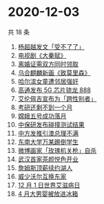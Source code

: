 # 2020-12-03

共 18 条

<!-- BEGIN ZHIHUSEARCH -->
<!-- 最后更新时间 Thu Dec 03 2020 20:08:31 GMT+0800 (CST) -->
1. [杨超越发文「受不了了」 ](https://www.zhihu.com/search?q=杨超越)
1. [电视剧《大秦赋》](https://www.zhihu.com/search?q=大秦赋)
1. [离婚证需双方同时领取](https://www.zhihu.com/search?q=离婚冷静期)
1. [乌合麒麟新画《致莫里森》](https://www.zhihu.com/search?q=致莫里森)
1. [哈尔滨女童遭邻居强奸](https://www.zhihu.com/search?q=哈尔滨女童)
1. [高通发布 5G 芯片骁龙 888](https://www.zhihu.com/search?q=骁龙888)
1. [艾伦佩吉宣布为「跨性别者」](https://www.zhihu.com/search?q=跨性别者)
1. [考研还剩不到一个月](https://www.zhihu.com/search?q=考研)
1. [嫦娥五号成功落月](https://www.zhihu.com/search?q=嫦娥五号)
1. [中保研发布碰撞测试结果](https://www.zhihu.com/search?q=中保研)
1. [中方发推引澳总理不满 ](https://www.zhihu.com/search?q=澳大利亚阿富汗)
1. [东南大学万某踢倒学生](https://www.zhihu.com/search?q=东南大学万思远)
1. [微博画家「玫瑰机关枪」自杀](https://www.zhihu.com/search?q=玫瑰机关枪)
1. [武汉首家茶颜悦色开业](https://www.zhihu.com/search?q=茶颜悦色)
1. [詹姆斯顶薪续约湖人](https://www.zhihu.com/search?q=詹姆斯)
1. [威少沃尔互换东家](https://www.zhihu.com/search?q=威少)
1. [12 月 1 日世界艾滋病日](https://www.zhihu.com/search?q=艾滋病)
1. [4 月大男婴被放进冰箱](https://www.zhihu.com/search?q=男婴冰箱)
<!-- END ZHIHUSEARCH -->
